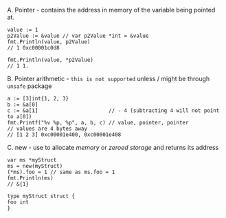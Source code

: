 A. Pointer - contains the address in memory of the variable being pointed at.

```
value := 1
p2Value := &value // var p2Value *int = &value
fmt.Println(value, p2Value)
// 1 0xc00001c0d8

fmt.Println(value, *p2Value)
// 1 1.
```

B. Pointer arithmetic - `this is not supported` unless / might be through `unsafe` package

```
a := [3]int{1, 2, 3}
b := &a[0]
c := &a[1]                       // - 4 (subtracting 4 will not point to a[0])
fmt.Printf("%v %p, %p", a, b, c) // value, pointer, pointer
// values are 4 bytes away
// [1 2 3] 0xc00001e400, 0xc00001e408
```

C. new - use to allocate _memory_ or _zeroed storage_ and returns its address

```
var ms *myStruct
ms = new(myStruct)
(*ms).foo = 1 // same as ms.foo = 1
fmt.Println(ms)
// &{1}

type myStruct struct {
foo int
}
```
